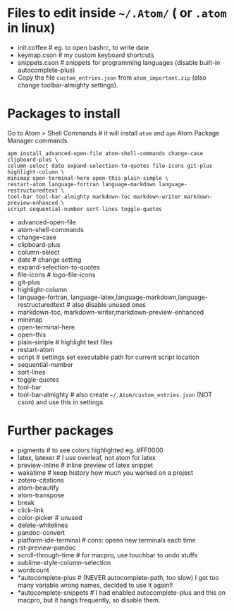 # Files to edit inside `~/.Atom/`  ( or `.atom` in linux)
- init.coffee # eg. to open bashrc, to write date
- keymap.cson # my custom keyboard shortcuts
- snippets.cson # snippets for programming languages (disable built-in autocomplete-plus)
- Copy the file `custom_entries.json` from `atom_important.zip` (also change toolbar-almighty settings).

# Packages to install
Go to Atom > Shell Commands # it will install `atom` and `apm` Atom Package Manager commands.
```
apm install advanced-open-file atom-shell-commands change-case clipboard-plus \
column-select date expand-selection-to-quotes file-icons git-plus highlight-column \
minimap open-terminal-here open-this plain-simple \
restart-atom language-fortran language-markdown language-restructuredtext \
tool-bar tool-bar-almighty markdown-toc markdown-writer markdown-preview-enhanced \
script sequential-number sort-lines toggle-quotes
```
- advanced-open-file
- atom-shell-commands
- change-case
- clipboard-plus
- column-select
- date # change setting
- expand-selection-to-quotes
- file-icons # logo-file-icons
- git-plus
- highlight-column
- language-fortran, language-latex,language-markdown,language-restructuredtext  # also disable unused ones
- markdown-toc, markdown-writer,markdown-preview-enhanced 
- minimap
- open-terminal-here
- open-this
- plain-simple # highlight text files
- restart-atom
- script # settings set executable path for current script location
- sequential-number 
- sort-lines 
- toggle-quotes
- tool-bar
- tool-bar-almighty # also create `~/.Atom/custom_entries.json` (NOT cson) and use this in settings.


# Further packages
- pigments # to see colors highlighted eg. #FF0000
- latex, latexer # I use overleaf, not atom for latex
- preview-inline # inline preview of latex snippet
- wakatime # keep history how much you worked on a project
- zotero-citations
- atom-beautify
- atom-transpose
- break
- click-link
- color-picker # unused
- delete-whitelines
- pandoc-convert
- platform-ide-terminal # cons: opens new terminals each time
- rst-preview-pandoc
- scroll-through-time # for macpro, use touchbar to undo stuffs
- sublime-style-column-selection
- wordcount
- *autocomplete-plus # (NEVER autocomplete-path, too slow) I got too many variable wrong names, decided to use it again!!
- *autocomplete-snippets # I had enabled autocomplete-plus and this on macpro, but it hangs frequently, so disable them.

